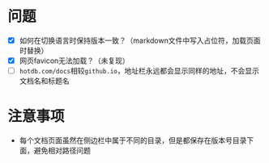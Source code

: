 # 问题

* [X] 如何在切换语言时保持版本一致？（markdown文件中写入占位符，加载页面时替换）
* [X] 网页favicon无法加载？（未复现）
* [ ] `hotdb.com/docs`相较`github.io`，地址栏永远都会显示同样的地址，不会显示文档名和标题名

# 注意事项

* 每个文档页面虽然在侧边栏中属于不同的目录，但是都保存在版本号目录下面，避免相对路径问题